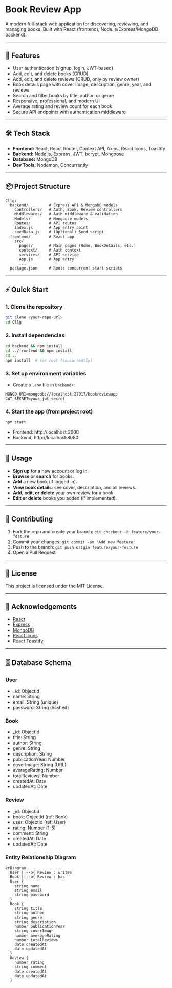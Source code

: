 # Book Review App

A modern full-stack web application for discovering, reviewing, and managing books. Built with React (frontend), Node.js/Express/MongoDB backend).

---

## 🚀 Features

- User authentication (signup, login, JWT-based)
- Add, edit, and delete books (CRUD)
- Add, edit, and delete reviews (CRUD, only by review owner)
- Book details page with cover image, description, genre, year, and reviews
- Search and filter books by title, author, or genre
- Responsive, professional, and modern UI
- Average rating and review count for each book
- Secure API endpoints with authentication middleware

---

## 🛠️ Tech Stack

- **Frontend:** React, React Router, Context API, Axios, React Icons, Toastify
- **Backend:** Node.js, Express, JWT, bcrypt, Mongoose
- **Database:** MongoDB
- **Dev Tools:** Nodemon, Concurrently

---

## 📦 Project Structure

```
Cllg/
  backend/         # Express API & MongoDB models
    Controllers/   # Auth, Book, Review controllers
    Middlewares/   # Auth middleware & validation
    Models/        # Mongoose models
    Routes/        # API routes
    index.js       # App entry point
    seedData.js    # (Optional) Seed script
  frontend/        # React app
    src/
      pages/       # Main pages (Home, BookDetails, etc.)
      context/     # Auth context
      services/    # API service
      App.js       # App entry
      ...
  package.json     # Root: concurrent start scripts
```

---

## ⚡ Quick Start

### 1. Clone the repository

```bash
git clone <your-repo-url>
cd Cllg
```

### 2. Install dependencies

```bash
cd backend && npm install
cd ../frontend && npm install
cd ..
npm install  # for root (concurrently)
```

### 3. Set up environment variables

- Create a `.env` file in `backend/`:

```
MONGO_URI=mongodb://localhost:27017/bookreviewapp
JWT_SECRET=your_jwt_secret
```

### 4. Start the app (from project root)

```bash
npm start
```

- Frontend: http://localhost:3000
- Backend: http://localhost:8080

---

## 📝 Usage

- **Sign up** for a new account or log in.
- **Browse** or **search** for books.
- **Add** a new book (if logged in).
- **View book details**: see cover, description, and all reviews.
- **Add, edit, or delete** your own review for a book.
- **Edit or delete** books you added (if implemented).

---

## 🤝 Contributing

1. Fork the repo and create your branch: `git checkout -b feature/your-feature`
2. Commit your changes: `git commit -am 'Add new feature'`
3. Push to the branch: `git push origin feature/your-feature`
4. Open a Pull Request

---

## 📄 License

This project is licensed under the MIT License.

---

## 🙏 Acknowledgements

- [React](https://reactjs.org/)
- [Express](https://expressjs.com/)
- [MongoDB](https://www.mongodb.com/)
- [React Icons](https://react-icons.github.io/react-icons/)
- [React Toastify](https://fkhadra.github.io/react-toastify/)

---

## 🗄️ Database Schema

### User

- \_id: ObjectId
- name: String
- email: String (unique)
- password: String (hashed)

### Book

- \_id: ObjectId
- title: String
- author: String
- genre: String
- description: String
- publicationYear: Number
- coverImage: String (URL)
- averageRating: Number
- totalReviews: Number
- createdAt: Date
- updatedAt: Date

### Review

- \_id: ObjectId
- book: ObjectId (ref: Book)
- user: ObjectId (ref: User)
- rating: Number (1-5)
- comment: String
- createdAt: Date
- updatedAt: Date

### Entity Relationship Diagram

```mermaid
erDiagram
  User ||--o{ Review : writes
  Book ||--o{ Review : has
  User {
    string name
    string email
    string password
  }
  Book {
    string title
    string author
    string genre
    string description
    number publicationYear
    string coverImage
    number averageRating
    number totalReviews
    date createdAt
    date updatedAt
  }
  Review {
    number rating
    string comment
    date createdAt
    date updatedAt
  }
```
